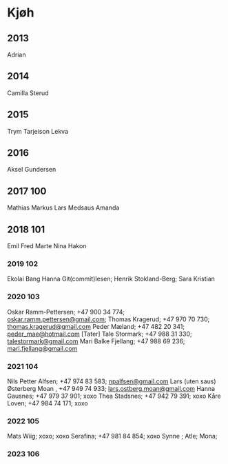 
# Kjøh

## 2013
Adrian 

## 2014
Camilla Sterud

## 2015
Trym Tarjeison Lekva

## 2016
Aksel Gundersen 


## 2017 100
Mathias 
Markus 
Lars Medsaus
Amanda


## 2018 101
Emil 
Fred
Marte 
Nina
Hakon

### 2019 102
Ekolai Bang
Hanna Git(commit)lesen;
Henrik Stokland-Berg;
Sara
Kristian 

### 2020 103
Oskar Ramm-Pettersen; +47 900 34 774; oskar.ramm.pettersen@gmail.com; 
Thomas Kragerud; +47 970 70 730; thomas.kragerud@gmail.com
Peder Mæland; +47 482 20 341; peder_mae@hotmail.com [Tater]
Tale Stormark; +47 988 31 330; talestormark@gmail.com 
Mari Balke Fjellang; +47 988 69 236; mari.fjellang@gmail.com

### 2021 104
Nils Petter Alfsen; +47 974 83 583; npalfsen@gmail.com 
Lars (uten saus) Østerberg Moan , +47 949 74 933; lars.ostberg.moan@gmail.com 
Hanna Gausnes; +47 979 37 901; xoxo
Thea Stadsnes; +47 942 79 391; xoxo
Kåre Loven; +47 984 74 171; xoxo

### 2022 105
Mats Wiig; xoxo; xoxo
Serafina; +47 981 84 854; xoxo
Synne ; 
Atle; 
Mona;

### 2023 106

